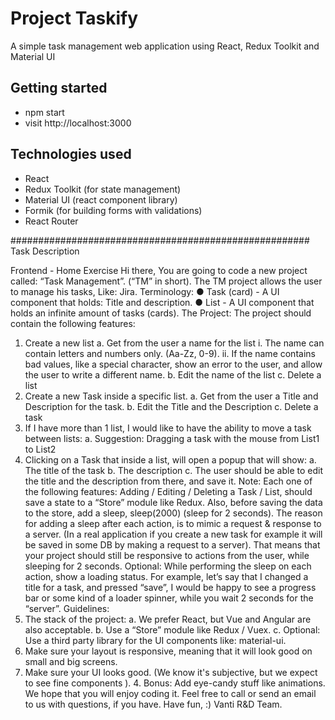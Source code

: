 # Project Taskify

A simple task management web application using React, Redux Toolkit and Material UI

## Getting started

- npm start
- visit http://localhost:3000

## Technologies used

- React
- Redux Toolkit (for state management)
- Material UI (react component library)
- Formik (for building forms with validations)
- React Router

######################################################
Task Description

Frontend - Home Exercise
Hi there,
You are going to code a new project called: “Task Management”. (“TM” in short).
The TM project allows the user to manage his tasks, Like: Jira.
Terminology:
● Task (card) - A UI component that holds: Title and description.
● List - A UI component that holds an infinite amount of tasks (cards).
The Project:
The project should contain the following features:
1. Create a new list
a. Get from the user a name for the list
i. The name can contain letters and numbers only. (Aa-Zz, 0-9).
ii. If the name contains bad values, like a special character, show an error to
the user, and allow the user to write a different name.
b. Edit the name of the list
c. Delete a list
2. Create a new Task inside a specific list.
a. Get from the user a Title and Description for the task.
b. Edit the Title and the Description
c. Delete a task
3. If I have more than 1 list, I would like to have the ability to move a task between lists: a.
Suggestion: Dragging a task with the mouse from List1 to List2
4. Clicking on a Task that inside a list, will open a popup that will show:
a. The title of the task
b. The description
c. The user should be able to edit the title and the description from there, and save
it.
Note: Each one of the following features: Adding / Editing / Deleting a Task / List, should save a
state to a “Store” module like Redux.
Also, before saving the data to the store, add a sleep, sleep(2000) (sleep for 2 seconds).
The reason for adding a sleep after each action, is to mimic a request & response to a server.
(In a real application if you create a new task for example it will be saved in some DB by making
a request to a server).
That means that your project should still be responsive to actions from the user, while sleeping
for 2 seconds.
Optional: While performing the sleep on each action, show a loading status. For example, let’s
say that I changed a title for a task, and pressed “save”, I would be happy to see a progress bar
or some kind of a loader spinner, while you wait 2 seconds for the “server”.
Guidelines:
1. The stack of the project:
a. We prefer React, but Vue and Angular are also acceptable.
b. Use a “Store” module like Redux / Vuex.
c. Optional: Use a third party library for the UI components like: material-ui.
2. Make sure your layout is responsive, meaning that it will look good on small and big
screens.
3. Make sure your UI looks good. (We know it's subjective, but we expect to see fine
components ). 4. Bonus: Add eye-candy stuff like animations.
We hope that you will enjoy coding it.
Feel free to call or send an email to us with questions, if you have.
Have fun, :)
Vanti R&D Team.
